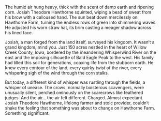 The humid air hung heavy, thick with the scent of damp earth and ripening corn. Josiah Theodore Hawthorne squinted, wiping a bead of sweat from his brow with a calloused hand. The sun beat down mercilessly on Hawthorne Farm, turning the endless rows of green into shimmering waves. He adjusted his worn straw hat, its brim casting a meager shadow across his lined face.

Josiah, a man forged from the land itself, surveyed his kingdom. It wasn’t a grand kingdom, mind you. Just 150 acres nestled in the heart of Willow Creek County, Iowa, bordered by the meandering Whisperwind River on the east and the imposing silhouette of Bald Eagle Peak to the west. His family had tilled this soil for generations, coaxing life from the stubborn earth. He knew every contour of the land, every quirky twist of the river, every whispering sigh of the wind through the corn stalks.

But today, a different kind of whisper was rustling through the fields, a whisper of unease. The crows, normally boisterous scavengers, were unusually silent, perched ominously on the scarecrows like feathered judges. And the air... the air felt different. Charged. Almost expectant. Josiah Theodore Hawthorne, lifelong farmer and stoic provider, couldn’t shake the feeling that something was about to change on Hawthorne Farm. Something significant.
